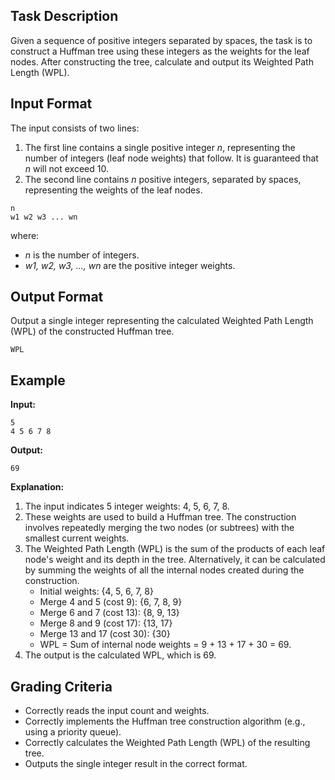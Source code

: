 ## Task Description

Given a sequence of positive integers separated by spaces, the task is to construct a Huffman tree using these integers as the weights for the leaf nodes. After constructing the tree, calculate and output its Weighted Path Length (WPL).

## Input Format

The input consists of two lines:

1.  The first line contains a single positive integer *n*, representing the number of integers (leaf node weights) that follow. It is guaranteed that *n* will not exceed 10.
2.  The second line contains *n* positive integers, separated by spaces, representing the weights of the leaf nodes.

```
n
w1 w2 w3 ... wn
```

where:

*   *n* is the number of integers.
*   *w1, w2, w3, ..., wn* are the positive integer weights.

## Output Format

Output a single integer representing the calculated Weighted Path Length (WPL) of the constructed Huffman tree.

```
WPL
```

## Example

**Input:**

```
5
4 5 6 7 8
```

**Output:**

```
69
```

**Explanation:**

1.  The input indicates 5 integer weights: 4, 5, 6, 7, 8.
2.  These weights are used to build a Huffman tree. The construction involves repeatedly merging the two nodes (or subtrees) with the smallest current weights.
3.  The Weighted Path Length (WPL) is the sum of the products of each leaf node's weight and its depth in the tree. Alternatively, it can be calculated by summing the weights of all the internal nodes created during the construction.
    *   Initial weights: {4, 5, 6, 7, 8}
    *   Merge 4 and 5 (cost 9): {6, 7, 8, 9}
    *   Merge 6 and 7 (cost 13): {8, 9, 13}
    *   Merge 8 and 9 (cost 17): {13, 17}
    *   Merge 13 and 17 (cost 30): {30}
    *   WPL = Sum of internal node weights = 9 + 13 + 17 + 30 = 69.
4.  The output is the calculated WPL, which is 69.

## Grading Criteria

*   Correctly reads the input count and weights.
*   Correctly implements the Huffman tree construction algorithm (e.g., using a priority queue).
*   Correctly calculates the Weighted Path Length (WPL) of the resulting tree.
*   Outputs the single integer result in the correct format.
